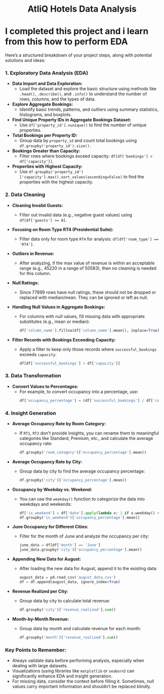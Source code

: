 
<h1 align="center">AtliQ Hotels Data Analysis</h1>

# I completed this project and i learn from this how to perform EDA
Here’s a structured breakdown of your project steps, along with potential solutions and ideas:

### 1. **Exploratory Data Analysis (EDA)**
   - **Data Import and Data Exploration:** 
     - Load the dataset and explore the basic structure using methods like `.head()`, `.describe()`, and `.info()` to understand the number of rows, columns, and the types of data.
   - **Explore Aggregate Bookings:** 
     - Identify basic trends, patterns, and outliers using summary statistics, histograms, and boxplots.
   - **Find Unique Property IDs in Aggregate Bookings Dataset:**
     - Use `df['property_id'].nunique()` to find the number of unique properties.
   - **Total Bookings per Property ID:** 
     - Group data by `property_id` and count total bookings using `df.groupby('property_id').size()`.
   - **Bookings Greater than Capacity:**
     - Filter rows where bookings exceed capacity: `df[df['bookings'] > df['capacity']]`.
   - **Properties with Highest Capacity:** 
     - Use `df.groupby('property_id')['capacity'].max().sort_values(ascending=False)` to find the properties with the highest capacity.

### 2. **Data Cleaning**
   - **Cleaning Invalid Guests:**
     - Filter out invalid data (e.g., negative guest values) using `df[df['guests'] >= 0]`.
   - **Focusing on Room Type RT4 (Presidential Suite):**
     - Filter data only for room type `RT4` for analysis: `df[df['room_type'] == 'RT4']`.
   - **Outliers in Revenue:** 
     - After analyzing, if the max value of revenue is within an acceptable range (e.g., 45220 in a range of 50583), then no cleaning is needed for this column.
   - **Null Ratings:**
     - Since 77899 rows have null ratings, these should not be dropped or replaced with median/mean. They can be ignored or left as null.
   - **Handling Null Values in Aggregate Bookings:**
     - For columns with null values, fill missing data with appropriate substitutes (e.g., mean or median):
       ```python
       df['column_name'].fillna(df['column_name'].mean(), inplace=True)
       ```

   - **Filter Records with Bookings Exceeding Capacity:**
     - Apply a filter to keep only those records where `successful_bookings` exceeds `capacity`:
       ```python
       df[df['successful_bookings'] > df['capacity']]
       ```

### 3. **Data Transformation**
   - **Convert Values to Percentages:**
     - For example, to convert occupancy into a percentage, use:
       ```python
       df['occupancy_percentage'] = (df['successful_bookings'] / df['capacity']) * 100
       ```

### 4. **Insight Generation**
   - **Average Occupancy Rate by Room Category:**
     - If `RT1`, `RT2` don't provide insights, you can rename them to meaningful categories like Standard, Premium, etc., and calculate the average occupancy rate:
       ```python
       df.groupby('room_category')['occupancy_percentage'].mean()
       ```
   - **Average Occupancy Rate by City:**
     - Group data by city to find the average occupancy percentage:
       ```python
       df.groupby('city')['occupancy_percentage'].mean()
       ```

   - **Occupancy by Weekday vs. Weekend:**
     - You can use the `weekday()` function to categorize the data into weekdays and weekends:
       ```python
       df['is_weekend'] = df['date'].apply(lambda x: 1 if x.weekday() >= 5 else 0)
       df.groupby('is_weekend')['occupancy_percentage'].mean()
       ```

   - **June Occupancy for Different Cities:**
     - Filter for the month of June and analyze the occupancy per city:
       ```python
       june_data = df[df['month'] == 'June']
       june_data.groupby('city')['occupancy_percentage'].mean()
       ```

   - **Appending New Data for August:**
     - After loading the new data for August, append it to the existing data:
       ```python
       august_data = pd.read_csv('august_data.csv')
       df = df.append(august_data, ignore_index=True)
       ```

   - **Revenue Realized per City:**
     - Group data by city to calculate total revenue:
       ```python
       df.groupby('city')['revenue_realized'].sum()
       ```

   - **Month-by-Month Revenue:**
     - Group data by month and calculate revenue for each month:
       ```python
       df.groupby('month')['revenue_realized'].sum()
       ```

### Key Points to Remember:
- Always validate data before performing analysis, especially when dealing with large datasets.
- Visualizations (using libraries like `matplotlib` or `seaborn`) can significantly enhance EDA and insight generation.
- For missing data, consider the context before filling it. Sometimes, null values carry important information and shouldn’t be replaced blindly.
